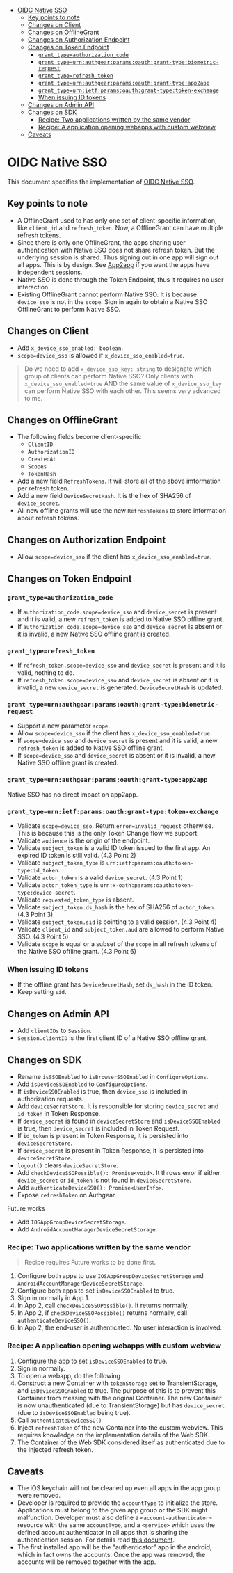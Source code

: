 - [OIDC Native SSO](#oidc-native-sso)
  * [Key points to note](#key-points-to-note)
  * [Changes on Client](#changes-on-client)
  * [Changes on OfflineGrant](#changes-on-offlinegrant)
  * [Changes on Authorization Endpoint](#changes-on-authorization-endpoint)
  * [Changes on Token Endpoint](#changes-on-token-endpoint)
    + [`grant_type=authorization_code`](#grant_typeauthorization_code)
    + [`grant_type=urn:authgear:params:oauth:grant-type:biometric-request`](#grant_typeurnauthgearparamsoauthgrant-typebiometric-request)
    + [`grant_type=refresh_token`](#grant_typerefresh_token)
    + [`grant_type=urn:authgear:params:oauth:grant-type:app2app`](#grant_typeurnauthgearparamsoauthgrant-typeapp2app)
    + [`grant_type=urn:ietf:params:oauth:grant-type:token-exchange`](#grant_typeurnietfparamsoauthgrant-typetoken-exchange)
    + [When issuing ID tokens](#when-issuing-id-tokens)
  * [Changes on Admin API](#changes-on-admin-api)
  * [Changes on SDK](#changes-on-sdk)
    + [Recipe: Two applications written by the same vendor](#recipe-two-applications-written-by-the-same-vendor)
    + [Recipe: A application opening webapps with custom webview](#recipe-a-application-opening-webapps-with-custom-webview)
  * [Caveats](#caveats)

# OIDC Native SSO

This document specifies the implementation of [OIDC Native SSO](https://openid.net/specs/openid-connect-native-sso-1_0.html).

## Key points to note

- A OfflineGrant used to has only one set of client-specific information, like `client_id` and `refresh_token`. Now, a OfflineGrant can have multiple refresh tokens.
- Since there is only one OfflineGrant, the apps sharing user authentication with Native SSO does not share refresh token. But the underlying session is shared. Thus signing out in one app will sign out all apps. This is by design. See [App2app](./app2app.md) if you want the apps have independent sessions.
- Native SSO is done through the Token Endpoint, thus it requires no user interaction.
- Existing OfflineGrant cannot perform Native SSO. It is because `device_sso` is not in the `scope`. Sign in again to obtain a Native SSO OfflineGrant to perform Native SSO.

## Changes on Client

- Add `x_device_sso_enabled: boolean`.
- `scope=device_sso` is allowed if `x_device_sso_enabled=true`.

> Do we need to add `x_device_sso_key: string` to designate which group of clients can perform Native SSO?
> Only clients with `x_device_sso_enabled=true` AND the same value of `x_device_sso_key` can perform Native SSO with each other.
> This seems very advanced to me.

## Changes on OfflineGrant

- The following fields become client-specific
  - `ClientID`
  - `AuthorizationID`
  - `CreatedAt`
  - `Scopes`
  - `TokenHash`
- Add a new field `RefreshTokens`. It will store all of the above imformation per refresh token.
- Add a new field `DeviceSecretHash`. It is the hex of SHA256 of `device_secret`.
- All new offline grants will use the new `RefreshTokens` to store information about refresh tokens.

## Changes on Authorization Endpoint

- Allow `scope=device_sso` if the client has `x_device_sso_enabled=true`.

## Changes on Token Endpoint

### `grant_type=authorization_code`

- If `authorization_code.scope=device_sso` and `device_secret` is present and it is valid, a new `refresh_token` is added to Native SSO offline grant.
- If `authorization_code.scope=device_sso` and `device_secret` is absent or it is invalid, a new Native SSO offline grant is created.

### `grant_type=refresh_token`

- If `refresh_token.scope=device_sso` and `device_secret` is present and it is valid, nothing to do.
- If `refresh_token.scope=device_sso` and `device_secret` is absent or it is invalid, a new `device_secret` is generated. `DeviceSecretHash` is updated.

### `grant_type=urn:authgear:params:oauth:grant-type:biometric-request`

- Support a new parameter `scope`.
- Allow `scope=device_sso` if the client has `x_device_sso_enabled=true`.
- If `scope=device_sso` and `device_secret` is present and it is valid, a new `refresh_token` is added to Native SSO offline grant.
- If `scope=device_sso` and `device_secret` is absent or it is invalid, a new Native SSO offline grant is created.

### `grant_type=urn:authgear:params:oauth:grant-type:app2app`

Native SSO has no direct impact on app2app.

### `grant_type=urn:ietf:params:oauth:grant-type:token-exchange`

- Validate `scope=device_sso`. Return `error=invalid_request` otherwise. This is because this is the only Token Change flow we support.
- Validate `audience` is the origin of the endpoint.
- Validate `subject_token` is a valid ID token issued to the first app. An expired ID token is still valid. (4.3 Point 2)
- Validate `subject_token_type` is `urn:ietf:params:oauth:token-type:id_token`.
- Validate `actor_token` is a valid `device_secret`. (4.3 Point 1)
- Validate `actor_token_type` is `urn:x-oath:params:oauth:token-type:device-secret`.
- Validate `requested_token_type` is absent.
- Validate `subject_token.ds_hash` is the hex of SHA256 of `actor_token`. (4.3 Point 3)
- Validate `subject_token.sid` is pointing to a valid session. (4.3 Point 4)
- Validate `client_id` and `subject_token.aud` are allowed to perform Native SSO. (4.3 Point 5)
- Validate `scope` is equal or a subset of the `scope` in all refresh tokens of the Native SSO offline grant. (4.3 Point 6)

### When issuing ID tokens

- If the offline grant has `DeviceSecretHash`, set `ds_hash` in the ID token.
- Keep setting `sid`.

## Changes on Admin API

- Add `clientIDs` to `Session`.
- `Session.clientID` is the first client ID of a Native SSO offline grant.

## Changes on SDK

- Rename `isSSOEnabled` to `isBrowserSSOEnabled` in `ConfigureOptions`.
- Add `isDeviceSSOEnabled` to `ConfigureOptions`.
- If `isDeviceSSOEnabled` is true, then `device_sso` is included in authorization requests.
- Add `deviceSecretStore`. It is responsible for storing `device_secret` and `id_token` in Token Response.
- If `device_secret` is found in `deviceSecretStore` and `isDeviceSSOEnabled` is true, then `device_secret` is included in Token Request.
- If `id_token` is present in Token Response, it is persisted into `deviceSecretStore`.
- If `device_secret` is present in Token Response, it is persisted into `deviceSecretStore`.
- `logout()` clears `deviceSecretStore`.
- Add `checkDeviceSSOPossible(): Promise<void>`. It throws error if either `device_secret` or `id_token` is not found in `deviceSecretStore`.
- Add `authenticateDeviceSSO(): Promise<UserInfo>`.
- Expose `refreshToken` on Authgear.

Future works
- Add `IOSAppGroupDeviceSecretStorage`.
- Add `AndroidAccountManagerDeviceSecretStorage`.

### Recipe: Two applications written by the same vendor

> Recipe requires Future works to be done first.

1. Configure both apps to use `IOSAppGroupDeviceSecretStorage` and `AndroidAccountManagerDeviceSecretStorage`.
2. Configure both apps to set `isDeviceSSOEnabled` to true.
3. Sign in normally in App 1.
4. In App 2, call `checkDeviceSSOPossible()`. It returns normally.
5. In App 2, if `checkDeviceSSOPossible()` returns normally, call `authenticateDeviceSSO()`.
6. In App 2, the end-user is authenticated. No user interaction is involved.

### Recipe: A application opening webapps with custom webview

1. Configure the app to set `isDeviceSSOEnabled` to true.
2. Sign in normally.
3. To open a webapp, do the following
4. Construct a new Container with `tokenStorage` set to TransientStorage, and `isDeviceSSOEnabled` to true. The purpose of this is to prevent this Container from messing with the original Container. The new Container is now unauthenticated (due to TransientStorage) but has `device_secret` (due to `isDeviceSSOEnabled` being true).
5. Call `authenticateDeviceSSO()`
6. Inject `refreshToken` of the new Container into the custom webview. This requires knowledge on the implementation details of the Web SDK.
7. The Container of the Web SDK considered itself as authenticated due to the injected refresh token.

## Caveats

- The iOS keychain will not be cleaned up even all apps in the app group were removed.
- Developer is required to provide the `accountType` to initialize the store. Applications must belong to the given app group or the SDK might malfunction. Developer must also define a `<account-authenticator>` resource with the same `accountType`, and a `<service>` which uses the defined account authenticator in all apps that is sharing the authentication session. For details read [this document](https://developer.android.com/reference/android/accounts/AbstractAccountAuthenticator).
- The first installed app will be the "authenticator" app in the android, which in fact owns the accounts. Once the app was removed, the accounts will be removed together with the app.
